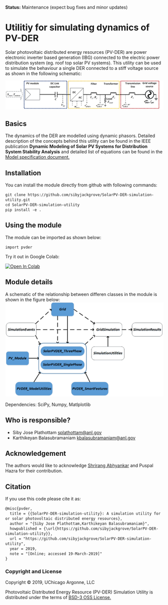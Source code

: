 
**Status:** Maintenance (expect bug fixes and minor updates)
# Utilitiy for simulating dynamics of PV-DER

Solar photovoltaic distributed energy resources (PV-DER) are power electronic inverter based generation (IBG) connected to the electric power distribution system (eg. roof top solar PV systems). This utility can be used to simulate the behaviour a single DER connected to a stiff voltage source as shown in the following schematic:

![schematic of PV-DER](PVDER_schematic.png)

## Basics
The dynamics of the DER are modelled using dynamic phasors. Detailed description of the concepts behind this utility can be found in the IEEE publication **Dynamic Modeling of Solar PV Systems for Distribution System Stability Analysis** and detailed list of equations can be found in the [Model specification document.](docs/PV_DER_model_specification_rev3.docx)

## Installation
You can install the module directly from github with following commands:
```
git clone https://github.com/sibyjackgrove/SolarPV-DER-simulation-utility.git
cd SolarPV-DER-simulation-utility
pip install -e .
```
## Using the module
The module can be imported as shown below:
```
import pvder
```
Try it out in Google Colab:

[![Open In Colab](https://colab.research.google.com/assets/colab-badge.svg)](https://colab.research.google.com/github/sibyjackgrove/SolarPV-DER-simulation-utility/blob/master/examples/PV-DER_usage_example.ipynb)

## Module details
A schematic of the relationship between differen classes in the module is shown in the figure below:
![schematic of software architecture](docs/software_architecture.png)

Dependencies: SciPy, Numpy, Matlplotlib

## Who is responsible?
- Siby Jose Plathottam splathottam@anl.gov
- Karthikeyan Balasubramaniam kbalasubramaniam@anl.gov

## Acknowledgement
The authors would like to acknowledge [Shrirang Abhyankar](https://github.com/abhyshr) and Puspal Hazra for their contribution.

## Citation
If you use this code please cite it as:
```
@misc{pvder,
  title = {{SolarPV-DER-simulation-utility}: A simulation utility for or solar photovoltaic distributed energy resources},
  author = "{Siby Jose Plathottam,Karthikeyan Balasubramaniam}",
  howpublished = {\url{https://github.com/sibyjackgrove/SolarPV-DER-simulation-utility}},
  url = "https://github.com/sibyjackgrove/SolarPV-DER-simulation-utility",
  year = 2019,
  note = "[Online; accessed 19-March-2019]"
}
```
### Copyright and License
Copyright © 2019, UChicago Argonne, LLC

Photovoltaic Distributed Energy Resource (PV-DER) Simulation Utility is distributed under the terms of [BSD-3 OSS License.](LICENSE)
